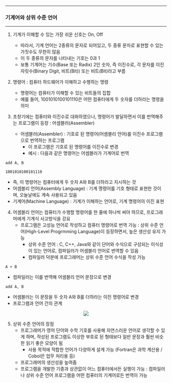 -----
### 기계어와 상위 수준 언어
-----
1. 기계가 이해할 수 있는 가장 쉬운 신호는 On, Off
   - 따라서, 기계 언어는 2종류의 문자로 되어있고, 두 종류 문자로 표현할 수 있는 가짓수도 무한히 많음
   - 이 두 종류의 문자를 나타내는 기호는 0과 1
   - 보통 기계어는 기수(Base 또는 Radix) 2인 숫자, 즉 이진수로, 각 문자를 이진 자릿수(Binary Digit, 비트(Bit)) 또는 비트(Bit)라고 부름

2. 명령어 : 컴퓨터 하드웨어가 이해하고 수행하는 명령
   - 명령어는 컴퓨터가 이해할 수 있는 비트들의 집합
   - 예를 들어, 1001010100101110은 어떤 컴퓨터에게 두 숫자를 더하라는 명령을 의미

3. 초창기에는 컴퓨터와 이진수로 대화하였으나, 명령어가 발달하면서 이를 번역해주는 프로그램이 등장 : 어셈블러(Assembler)
   - 어셈블러(Assembler) : 기호로 된 명령어(어셈블리 언어)를 이진수 프로그램으로 번역하는 프로그램
     + 이 프로그램은 기호로 된 명령어를 이진수로 변경
     + 예시 : 다음과 같은 명령어는 어셈블러가 기계어로 번역
```
add A, B
```
```
1001010100101110
```
   - 즉, 이 명령어는 컴퓨터에게 두 숫자 A와 B를 더하라고 지시하는 것
   - 어셈블리 언어(Assembly Language) : 기계 명령어를 기호 형태로 표현한 것이며, 오늘날에도 계속 사용되고 있음
   - 기계어(Machine Language) : 기계가 이해하는 언어로, 기계 명령어의 이진 표현

4. 어셈블리 언어는 컴퓨터가 수행할 명령어를 한 줄에 하나씩 써야 하므로, 프로그래머에게 기계식 사고방식을 강요
   - 프로그램은 고성능 언어로 작성하고 컴퓨터 명령어로 번역 가능 : 상위 수준 언어(High-Level Progrmming Language)이 등장하면서, 높은 생산성 유지 가능
     + 상위 수준 언어 : C, C++, Java와 같이 단어와 수식으로 구성되는 이식성이 있는 언어로, 컴파일러가 어셈블리 언어로 번역할 수 있음
     + 컴파일러 덕분에 프로그래머는 상위 수준 언어 수식을 작성 가능
```
A + B
```
   - 컴파일러는 이를 번역해 어셈블리 언어 문장으로 변경
```
add A, B
```
   - 어셈블러는 이 문장을 두 숫자 A와 B를 더하라는 이진 명령어로 변경
   - 프로그램과 언어 간의 관계
<div align="center">
<img src="https://github.com/user-attachments/assets/a10d084e-52ee-4510-982e-b6f5c9669f67">
</div>

5. 상위 수준 언어의 장점
   - 프로그래머가 영어 단어와 수학 기호를 사용해 자연스러운 언어로 생각할 수 있게 하며, 작성된 프로그램도 이상한 부호로 된 형태보다 일반 문장과 훨씬 비슷한 읽기 좋은 모양이 됨
     + 사용 목적에 적합한 언어가 다양하게 설계 가능 (Fortran은 과학 계산용 / Cobol은 업무 처리용 등)
   - 프로그래머의 생산성을 높여줌
   - 프로그램을 개발한 기종과 상관없이 어느 컴퓨터에서든 실행이 가능 : 컴파일러나 상위 수준 언어 프로그램을 어떤 컴퓨터의 기계어로든 번역이 가능
